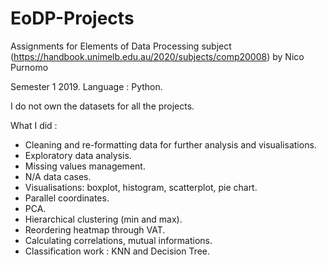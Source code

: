 # EoDP-Projects
Assignments for Elements of Data Processing subject (https://handbook.unimelb.edu.au/2020/subjects/comp20008) by Nico Purnomo

Semester 1 2019. Language : Python.

I do not own the datasets for all the projects.

What I did :

- Cleaning and re-formatting data for further analysis and visualisations.
- Exploratory data analysis.
- Missing values management.
- N/A data cases.
- Visualisations: boxplot, histogram, scatterplot, pie chart.
- Parallel coordinates.
- PCA. 
- Hierarchical clustering (min and max). 
- Reordering heatmap through VAT.
- Calculating correlations, mutual informations. 
- Classification work : KNN and Decision Tree. 
